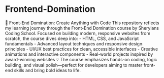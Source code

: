 # Frontend-Domination
🚀 Front-End Domination: Create Anything with Code This repository reflects my learning journey through the Front-End Domination course by Sheryians Coding School. Focused on building modern, responsive websites from scratch, the course dives deep into: - HTML, CSS, and JavaScript fundamentals - Advanced layout techniques and responsive design principles - UI/UX best practices for clean, accessible interfaces - Creative animations and interactive components - Real-world projects inspired by award-winning websites 💡 The course emphasizes hands-on coding, logic building, and visual polish—perfect for developers aiming to master front-end skills and bring bold ideas to life.

